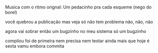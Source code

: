 Musica com o ritmo orignal: Um pedacinho pra cada esqueme (nego do borel)

você quebrou a publicação
mas veja só não tem problema
não, não, não

agora vai sobrar então
um bugzinho no meu sistema
só um bugzinho


compilou foi de primeira
nem precisa nem testar
ainda mais que hoje é sexta
vamu embora commita
